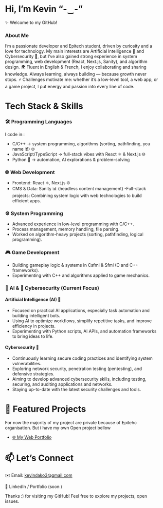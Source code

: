 # Hi, I’m Kevin “-‿-”
✨ Welcome to my GitHub!

### About Me
I’m a passionate developer and Epitech student, driven by curiosity and a love for technology.
My main interests are Artificial Intelligence 🤖 and Cybersecurity 🔐, but I’ve also gained strong experience in system programming, web development (React, Next.js, Sanity), and algorithm design.
🌍 Fluent in English & French, I enjoy collaborating and sharing knowledge.
Always learning, always building — because growth never stops.
⚡ Challenges motivate me: whether it’s a low-level tool, a web app, or a game project, I put energy and passion into every line of code.

# Tech Stack & Skills
### 🛠️ Programming Languages
I code in :
- C/C++ → system programming, algorithms (sorting, pathfinding, you name it!) ⚙️
- JavaScript/TypeScript → full-stack vibes with React ⚛️ & Next.js 🌐
- Python 🐍 → automation, AI explorations & problem-solving

### 🌐 Web Development
- Frontend: React ⚛️, Next.js 🌐
- CMS & Data: Sanity 📊 (headless content management)
-Full-stack projects: Combining system logic with web technologies to build efficient apps.

### ⚙️ System Programming
- Advanced experience in low-level programming with C/C++.
- Process management, memory handling, file parsing.
- Worked on algorithm-heavy projects (sorting, pathfinding, logical programming).

### 🎮 Game Development
- Building gameplay logic & systems in Csfml & Sfml (C and C++ frameworks).
- Experimenting with C++ and algorithms applied to game mechanics.

### 🤖 AI & 🔐 Cybersecurity (Current Focus)
#### Artificial Intelligence (AI) 🤖
- Focused on practical AI applications, especially task automation and building intelligent bots.
- Using AI to optimize workflows, simplify repetitive tasks, and improve efficiency in projects.
- Experimenting with Python scripts, AI APIs, and automation frameworks to bring ideas to life.
#### Cybersecurity 🔐
- Continuously learning secure coding practices and identifying system vulnerabilities.
- Exploring network security, penetration testing (pentesting), and defensive strategies.
- Aiming to develop advanced cybersecurity skills, including testing, securing, and auditing applications and networks.
- Staying up-to-date with the latest security challenges and tools.

# 🚀 Featured Projects
For now the majority of my project are private because of Epitehc organisation. But i have my own Open project bellow 
- [🌐 My Web Portfolio](https://my-weeb-portofolio-is-comming.soon)   

# 📫 Let’s Connect
✉️ Email: kevindako3@gmail.com

💼 LinkedIn / Portfolio (soon )

Thanks :) for visiting my GitHub! Feel free to explore my projects, open issues.

